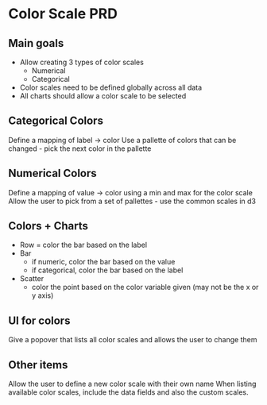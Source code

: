 # Color Scale PRD

## Main goals

- Allow creating 3 types of color scales
  - Numerical
  - Categorical
- Color scales need to be defined globally across all data
- All charts should allow a color scale to be selected

## Categorical Colors

Define a mapping of label -> color
Use a pallette of colors that can be changed - pick the next color in the pallette

## Numerical Colors

Define a mapping of value -> color using a min and max for the color scale
Allow the user to pick from a set of pallettes - use the common scales in d3

## Colors + Charts

- Row = color the bar based on the label
- Bar
  - if numeric, color the bar based on the value
  - if categorical, color the bar based on the label
- Scatter
  - color the point based on the color variable given (may not be the x or y axis)

## UI for colors

Give a popover that lists all color scales and allows the user to change them

## Other items

Allow the user to define a new color scale with their own name
When listing available color scales, include the data fields and also the custom scales.
